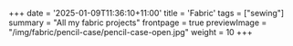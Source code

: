 +++
date = '2025-01-09T11:36:10+11:00'
title = 'Fabric'
tags = ["sewing"]
summary = "All my fabric projects"
frontpage = true
previewImage = "/img/fabric/pencil-case/pencil-case-open.jpg"
weight = 10
+++